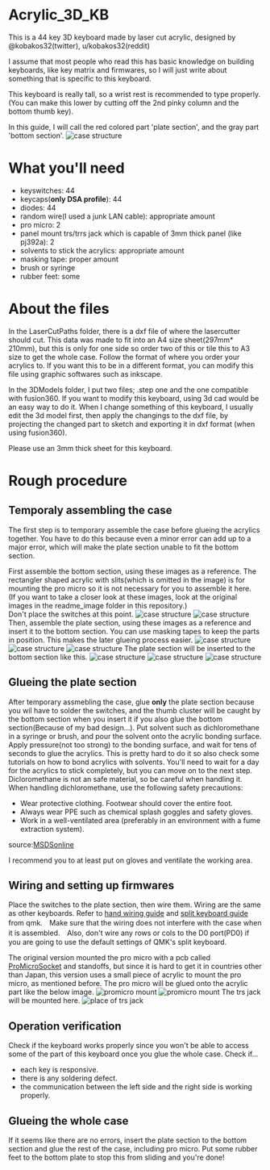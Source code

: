 # Acrylic_3D_KB
This is a 44 key 3D keyboard made by laser cut acrylic, designed by @kobakos32(twitter), u/kobakos32(reddit)

I assume that most people who read this has basic knowledge on building keyboards, like key matrix and firmwares, so I will just write about something that is specific to this keyboard.

This keyboard is really tall, so a wrist rest is recommended to type properly.(You can make this lower by cutting off the 2nd pinky column and the bottom thumb key).

In this guide, I will call the red colored part 'plate section', and the gray part 'bottom section'.
![case structure](/readme_images/irowake.png)

# What you'll need
- keyswitches: 44
- keycaps(**only DSA profile**): 44
- diodes: 44
- random wire(I used a junk LAN cable): appropriate amount
- pro micro: 2
- panel mount trs/trrs jack which is capable of 3mm thick panel (like pj392a): 2
- solvents to stick the acrylics: appropriate amount
- masking tape: proper amount
- brush or syringe
- rubber feet: some

# About the files
In the LaserCutPaths folder, there is a dxf file of where the lasercutter should cut. This data was made to fit into an A4 size sheet(297mm* 210mm), but this is only for one side so order two of this or tile this to A3 size to get the whole case. Follow the format of where you order your acrylics to. If you want this to be in a different format, you can modify this file using graphic softwares such as inkscape.

In the 3DModels folder, I put two files; .step one and the one compatible with fusion360. If you want to modify this keyboard, using 3d cad would be an easy way to do it. When I change something of this keyboard, I usually edit the 3d model first, then apply the changings to the dxf file, by projecting the changed part to sketch and exporting it in dxf format (when using fusion360).

Please use an 3mm thick sheet for this keyboard.

# Rough procedure

## Temporaly assembling the case
The first step is to temporary assemble the case before glueing the acrylics together. You have to do this because even a minor error can add up to a major error, which will make the plate section unable to fit the bottom section. 

First assemble the bottom section, using these images as a reference. The rectangler shaped acrylic with slits(which is omitted in the image) is for mounting the pro micro so it is not necessary for you to assemble it here.  
(If you want to take a closer look at these images, look at the original images in the readme_image folder in this repository.)  
Don't place the switches at this point.
![case structure](/readme_images/bottom_bunnkai.png)
![case structure](/readme_images/bottom_bunnkai_2.png)
Then, assemble the plate section, using these images as a reference and insert it to the bottom section. You can use masking tapes to keep the parts in position. This makes the later glueing process easier.
![case structure](/readme_images/top_bunnkai_maue.png)
![case structure](/readme_images/top_bunnkai_naname.png)
![case structure](/readme_images/top_bunnkai_sita.png)
The plate section will be inserted to the bottom section like this.
![case structure](/readme_images/top_bottom_intersect.png)
![case structure](/readme_images/top_bottom_intersect-2.png)
![case structure](/readme_images/top_bottom_interset_3.png)

## Glueing the plate section
After temporary assmebling the case, glue **only** the plate section because you wil have to solder the switches, and the thumb cluster will be caught by the bottom section when you insert it if you also glue the bottom section(Because of my bad design...). Put solvent such as dichloromethane in a syringe or brush, and pour the solvent onto the acrylic bonding surface. Apply pressure(not too strong) to the bonding surface, and wait for tens of seconds to glue the acrylics. This is pretty hard to do it so also check some tutorials on how to bond acrylics with solvents. You'll need to wait for a day for the acrylics to stick completely, but you can move on to the next step.  
Dicloromethane is not an safe material, so be careful when handling it.
When handling dichloromethane, use the following safety precautions:
- Wear protective clothing. Footwear should cover the entire foot.
- Always wear PPE such as chemical splash goggles and safety gloves.
- Work in a well-ventilated area (preferably in an environment with a fume extraction system).

source:[MSDSonline](https://www.msdsonline.com/2015/02/20/dichloromethane-methylene-chloride-hazards-safety-information/)

I recommend you to at least put on gloves and ventilate the working area.

## Wiring and setting up firmwares
Place the switches to the plate section, then wire them. Wiring are the same as other keyboards. Refer to [hand wiring guide](https://beta.docs.qmk.fm/using-qmk/guides/keyboard-building/hand_wire) and [split keyboard guide](https://beta.docs.qmk.fm/using-qmk/hardware-features/feature_split_keyboard) from qmk.　Make sure that the wiring does not interfere with the case when it is assembled.　Also, don't wire any rows or cols to the D0 port(PD0) if you are going to use the default settings of QMK's split keyboard.

The original version mounted the pro micro with a pcb called [ProMicroSocket](https://booth.pm/ja/items/1073313) and standoffs, but since it is hard to get it in countries other than Japan, this version uses a small piece of acrylic to mount the pro micro, as mentioned before. The pro micro will be glued onto the acrylic part like the below image.
![promicro mount](/readme_images/promicro_mount.png)
![promicro mount](/readme_images/promicro_mount_2.png)
The trs jack will be mounted here.
![place of trs jack](/readme_images/trs_jack_place.png)

## Operation verification
Check if the keyboard works properly since you won't be able to access some of the part of this keyboard once you glue the whole case.
Check if...
- each key is responsive.
- there is any soldering defect.
- the communication between the left side and the right side is working properly.

## Glueing the whole case
If it seems like there are no errors, insert the plate section to the bottom section and glue the rest of the case, including pro micro. Put some rubber feet to the bottom plate to stop this from sliding and you're done!

